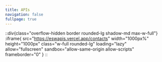 ```yaml
---
title: APIs
navigation: false
fullpage: true
---
```

::div{class="overflow-hidden border rounded-lg shadow-md max-w-full"}
:iframe{
  src="https://eswapis.vercel.app/contacts"
  width="1000px%"
  height="1000px"
  class="w-full rounded-lg"
  loading="lazy"
  allow="fullscreen"
  sandbox="allow-same-origin allow-scripts"
  frameborder="0"
}
::





